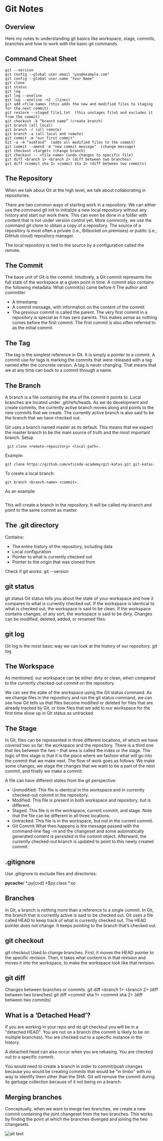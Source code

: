 # Git Notes

## Overview
Here my notes to understanding git basics like workspace, stage, commits, branches and how to work with the basic git commands.

## Command Cheat Sheet
```
git --version
git config --global user.email "you@example.com"
git config --global user.name "Your Name"
git clone
git status
git log
git log --oneline
git log --oneline -n2  (lines)
git add <file name> (this adds the new and modified files to staging for the next commit).
git restore --staged file1.txt  (this unstages file1 and excludes it from the commit)
git checkout -b “branch name” (create branch)
git branch (all local)
git branch -r (all remote)
git branch -a (all local and remote)
git commit -m "our first commit"
Git -a -m “asdfasd”  (adds all modified files to the commit)
git commit --amend -m "new commit message"  (change message)
git checkout <target> (change branch)
git checkout -- <file name> (undo changes to specific file)
git diff <branch 1> <branch 2> (diff between two branches)
git diff <commit sha 1> <commit sha 2> (diff between two commits)
```

## The Repository
When we talk about Git at the high level, we talk about collaborating in repositories. 

There are two common ways of starting work in a repository: We can either use the command git init to initialize a new local repository without any history and start our work there. This can even be done in a folder with content that is not under version control yet. More commonly, we use the command git clone to obtain a copy of a repository. The source of a repository is most often a private (i.e., Bitbucket on premises) or public (i.e., GitHub cloud) repository manager.

The local repository is tied to the source by a configuration called the remote.

## The Commit
The base unit of Git is the commit. Intuitively, a Git commit represents the full state of the workspace at a given point in time. A commit also contains the following metadata:
What commit(s) came before it
The author and committer
* A timestamp
* A commit message, with information on the content of the commit
* The previous commit is called the parent.
The very first commit in a repository is special as it has zero parents. This makes sense as nothing comes before the first commit. The first commit is also often referred to as the initial commit. 

## The Tag
The tag is the simplest reference in Git. It is simply a pointer to a commit. A commit use for tags is marking the commits that were released with a tag named after the concrete version.
A tag is never changing. That means that we at any time can back to a commit through a name. 
 
## The Branch
A branch is a file containing the sha of the commit it points to. 
Local branches are located under .git/refs/heads.
As we do development and create commits, the currently active branch moves along and points to the new commits that we create. The currently active branch is also said to be the branch that we have checked out.
 
Git uses a branch named master as its default. This means that we expect the master branch to be the main source of truth and the most important branch.
Setup
```
 git clone <remote-repository> <local-path>.
```

Example:
```
git clone https://github.com/eficode-academy/git-katas.git git-katas. 
```
To create a local branch:
```
git branch <branch-name> <commit>. 
 ```
 As an example: 
 ```git branch my-branch master. 
 ```
 This will create a branch in the repository. It will be called my-branch and point to the same commit as master. 

## The .git directory
Contains:
* The entire history of the repository, including data
* Local configuration
* Pointer to what is currently checked out
* Pointer to the origin that was cloned from

Check if git works:
git --version

## git status
git status
Git status tells you about the state of your workspace and how it compares to what is currently checked out. If the workspace is identical to what is checked out, the workspace is said to be clean. If the workspace contains changes, of any sort, the workspace is said to be dirty. Changes can be modified, deleted, added, or renamed files.

## git log
Git log is the most basic way we can look at the history of our repository.
git log

## The Workspace
As mentioned, our workspace can be either dirty or clean, when compared to the currently checked-out commit on the repository.

We can see the state of the workspace using the Git status command. As we change files in the repository and run the git status command, we can see how Git tells us that files become modified or deleted for files that are already tracked by Git, or how files that we add to our workspace for the first time show up in Git status as untracked.

## The Stage
In Git, files can be represented in three different locations, of which we have covered two so far: the workspace and the repository. There is a third one that lies between the two – that area is called the index or the stage. The logic of this stage is that it is the place where we fashion what will go into the commit that we make next. The flow of work goes as follows: We make some changes, we stage the changes that we want to be a part of the next commit, and finally we make a commit. 


A file can have different states from the git perspective:
* Unmodified: This file is identical in the workspace and in currently checked-out commit in the repository.
* Modified: This file is present in both workspace and repository, but is different.
* Staged: This file is in the workspace, current commit, and stage. Note that the file can be different in all three locations.
* Untracked: This file is in the workspace, but not in the current commit.
* Git Commit
What then happens is the message passed with the command-line flag -m and the changeset and some automatically generated content is persisted in the commit object. Afterward, the currently checked-out branch is updated to point to this newly created commit.


## .gitignore
Use .gitignore to exclude files and directories:

__pycache__/
*.py[cod]
*$py.class
*.so

## Branches
In Git, a branch is nothing more than a reference to a single commit. 
In Git, the branch that is currently active is said to be checked out. Git uses a file called HEAD to keep track of what is currently checked out. The HEAD pointer does not change. It keeps pointing to the branch that’s checked out.

## git checkout
git checkout <target>
Used to change branches.
First, it moves the HEAD pointer to the specific revision. Then, it takes what content is in that revision and moves it into the workspace, to make the workspace look like that revision.

## git diff
Changes between branches or commits.
git diff <branch 1> <branch 2> (diff between two branches)
git diff <commit sha 1> <commit sha 2> (diff between two commits)

## What is a ‘Detached Head’?

If you are working in your repo and do git checkout <SHA> you will be in a "detached HEAD". You are not on a branch (the commit is likely to be on multiple branches). You are checked out to a specific instance in the history.
 
A detached head can also occur when you are rebasing. You are checked out to a specific commit.
 
You would need to create a branch in order to commit/push changes because you would be creating commits that would be "in limbo" with no way to identify them other than the SHA. Git will remove the commit during its garbage collection because of it not being on a branch.

## Merging branches
Conceptually, when we want to merge two branches, we create a new commit containing the joint changeset from the two branches. This works by finding the point at which the branches diverged and joining the two changesets.

![alt text](https://github.com/justmobiledev/git-notes-1/edit/main/images/merge-branches-1.png?raw=true)
